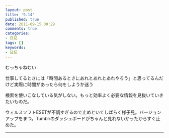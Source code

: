```yaml
---
layout: post
title: '9.14'
published: true
date: 2011-09-15 00:29
comments: true
categories:
- 日記
tags: []
keywords:
- 日記
---
```

むっちゃねむい

仕事してるときには「時間あるときにあれとあれとあれやろう」と思ってるんだけど実際に時間があったら何をしようか迷う

検索を使いこなしている気がしない。もっと効率よく必要な情報を見抜いていきたいものだ。

ウィルスソフトESETが不調すぎるので止めといてしばらく様子見。バージョンアップをまつ。Tumblrのダッシュボードがちゃんと見れないかったからすぐ止めた。

---

